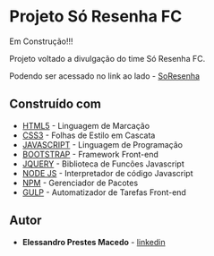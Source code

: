 # Projeto Só Resenha FC

Em Construção!!!

Projeto voltado  a divulgação do time Só Resenha FC.

Podendo ser acessado no link ao lado - [SoResenha](https://elessandroprestes.github.io/soresenha/)

## Construído com 

* [HTML5](https://www.w3.org/TR/html52/) - Linguagem de Marcação
* [CSS3](https://www.w3.org/TR/2001/WD-css3-roadmap-20010523/) - Folhas de Estilo em Cascata
* [JAVASCRIPT](https://www.javascript.com/) - Linguagem de Programação
* [BOOTSTRAP](https://getbootstrap.com/) - Framework Front-end
* [JQUERY](https://jquery.com/) - Biblioteca de Funcões Javascript
* [NODE JS](https://nodejs.org/en/) - Interpretador de código Javascript
* [NPM](https://www.npmjs.com/) - Gerenciador de Pacotes
* [GULP](https://gulpjs.com/) - Automatizador de Tarefas Front-end

## Autor

* **Elessandro Prestes Macedo** - [linkedin](https://www.linkedin.com/in/elessandro-prestes-macedo-278189126/)



